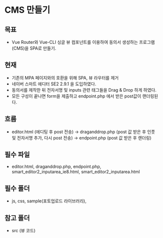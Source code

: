 # CMS 만들기

## 목표

* Vue Router와 Vue-CLI 싱글 뷰 컴포넌트를 이용하여 동의서 생성하는 프로그램(CMS)을 SPA로 만들기.

## 현재

* 기존의 MPA 페이지와의 호환을 위해 SPA, 뷰 라우터를 제거
* 네이버 스마트 에디터 SE2 2.9.1  을 도입하였다.
* 동의서를 제작한 뒤 전자서명 및 inputs 관련 태그들을 Drag & Drop 하게 하였다.
* 모든 구성이 끝나면 form을 제출하고 endpoint.php 에서 받은 post값이 랜더링된다.

## 흐름 

* editor.html (에디팅 후 post 전송) -> draganddrop.php (post 값 받은 후 인풋 및 전자서명 추가, 다시 post 전송) -> endpoint.php (post 값 받은 후 랜더링)

## 필수 파일 

* editor.html, draganddrop.php, endpoint.php, smart_editor2_inputarea_ie8.html, smart_editor2_inputarea.html

## 필수 폴더 

* js, css, sample(포토업로드 라이브러리), 

## 참고 폴더

* src (뷰 코드)
